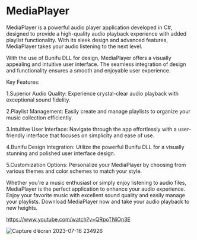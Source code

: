 # MediaPlayer
MediaPlayer is a powerful audio player application developed in C#, designed to provide a high-quality audio playback experience with added playlist functionality. With its sleek design and advanced features, MediaPlayer takes your audio listening to the next level.

With the use of Bunifu DLL for design, MediaPlayer offers a visually appealing and intuitive user interface. The seamless integration of design and functionality ensures a smooth and enjoyable user experience.

Key Features:

1.Superior Audio Quality: Experience crystal-clear audio playback with exceptional sound fidelity.

2.Playlist Management: Easily create and manage playlists to organize your music collection efficiently.

3.Intuitive User Interface: Navigate through the app effortlessly with a user-friendly interface that focuses on simplicity and ease of use.

4.Bunifu Design Integration: Utilize the powerful Bunifu DLL for a visually stunning and polished user interface design.

5.Customization Options: Personalize your MediaPlayer by choosing from various themes and color schemes to match your style.

Whether you're a music enthusiast or simply enjoy listening to audio files, MediaPlayer is the perfect application to enhance your audio experience. Enjoy your favorite music with excellent sound quality and easily manage your playlists. Download MediaPlayer now and take your audio playback to new heights.

https://www.youtube.com/watch?v=QRpoTNiOn3E


![Capture d’écran 2023-07-16 234926](https://github.com/ChiccOussama/media_player/assets/36731728/600e44d0-18be-4225-ada7-8f2aa7644fbe)
